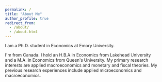 ```yaml
---
permalink: /
title: "About Me"
author_profile: true
redirect_from: 
  - /about/
  - /about.html
---
```


I am a Ph.D. student in Economics at Emory University.

I'm from Canada. I hold an H.B.A in Economics from Lakehead University and a M.A. in Economics from Queen's University. My primary research interests are applied macroeconomics and monetary and fiscal theories. My previous research experiences include applied microeconomics and macroeconomics.


